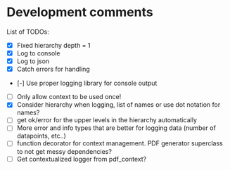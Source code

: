 # Development comments

List of TODOs:

- [X] Fixed hierarchy depth = 1
- [X] Log to console
- [X] Log to json
- [X] Catch errors for handling
- [-] Use proper logging library for console output
- [ ] Only allow context to be used once!
- [X] Consider hierarchy when logging, list of names or use dot notation for names?
- [ ] get ok/error for the upper levels in the hierarchy automatically
- [ ] More error and info types that are better for logging data (number of datapoints, etc..)
- [ ] function decorator for context management. PDF generator superclass to not get messy dependencies?
- [ ] Get contextualized logger from pdf_context?
